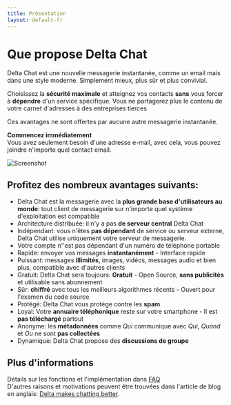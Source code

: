 ```yaml
---
title: Présentation
layout: default-fr
---
```


# Que propose Delta Chat

Delta Chat est une nouvelle messagerie instantanée, comme un email mais dans une style moderne. Simplement mieux, plus sûr et plus convivial.

Choisissez la **sécurité maximale** et atteignez vos contacts **sans** vous forcer à **dépendre** d'un service spécifique. Vous ne partagerez plus le contenu de votre carnet d'adresses à des entreprises tierces

Ces avantages ne sont offertes par aucune autre messagerie instantanée.



**Commencez immédiatement**<br>Vous avez seulement besoin d'une adresse e-mail, avec cela, vous pouvez joindre n'importe quel contact email.

![Screenshot](../assets/features/start-img4.png)

## Profitez des nombreux avantages suivants:

- Delta Chat est la messagerie avec la **plus grande base d'utilisateurs au monde**: tout client de messagerie sur n'importe quel système d'exploitation est compatible
- Architecture distribuée: il n'y a pas **de serveur central** Delta Chat
- Indépendant: vous n'êtes **pas dépendant** de service ou serveur externe, Delta Chat utilise uniquement votre serveur de messagerie.
- Votre compte n''est pas dépendant d'un numéro de téléphone portable
- Rapide: envoyer vos messages **instantanément** - Interface rapide
- Puissant: messages **illimités**, images, vidéos, messages audio et bien plus, compatible avec d'autres clients
- Gratuit: Delta Chat sera toujours: **Gratuit** - Open Source, **sans publicités** et utilisable sans abonnement
- Sûr: **chiffré** avec tous les meilleurs algorithmes récents - Ouvert pour l'examen du code source
- Protégé: Delta Chat vous protège contre les **spam**
- Loyal: Votre **annuaire téléphonique** reste sur votre smartphone - Il est **pas téléchargé** partout
- Anonyme: les **métadonnées** comme _Qui_ communique avec _Qui_, _Quand_ et _Ou_ ne sont **pas collectées**
- Dynamique: Delta Chat propose des **discussions de groupe**


## Plus d'informations

Détails sur les fonctions et l'implémentation dans [FAQ](../fr/help)<br>
D'autres raisons et motivations peuvent être trouvées dans l'article de blog en anglais: [Delta makes chatting better](https://delta.chat/en/2017-05-31-delta-makes-chatting-better).